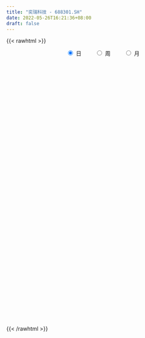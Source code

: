 ```yaml
---
title: "奕瑞科技 - 688301.SH"
date: 2022-05-26T16:21:36+08:00
draft: false
---
```

{{< rawhtml >}}
    <div style="text-align: center">
        <label style="padding: 1rem;"><input style="margin-right: .5rem" type="radio" name="period" value="D" checked onclick="period_change(this)">日</label>
        <label style="padding: 1rem;"><input style="margin-right: .5rem" type="radio" name="period" value="W" onclick="period_change(this)">周</label>
        <label style="padding: 1rem;"><input style="margin-right: .5rem" type="radio" name="period" value="M" onclick="period_change(this)">月</label>
    </div>
    <div id="chart" style="height: 700px;"></div> 
    <script type="text/javascript">
        const D_v = [5565.34,8542.97,7095.98,5039.05,6500.31,3634.35,4131.53,3731.6,4023.22,6454.99,8384.91,3892.11,4595.45,3500.0,4460.24,3222.94,3562.53,3967.96,2798.64,3908.47,3427.04,4065.38,3415.19,5013.59,3944.39,3091.3,2170.34,2682.74,4269.49,10437.71,11488.4,22546.33,12092.89,10411.37,7089.08,7904.74,3965.08,5473.95,8465.8,7009.04,8078.52,4806.03,6428.67,3393.6,5010.56,5205.13,5160.44,5408.16,2693.67,4341.01,5826.35,3313.68,3664.18,3107.34,5614.63,4679.66,6790.77,15056.86,5807.34,5870.96,8351.0,7037.25,6900.67,6263.55,3435.07,6674.07,5607.07,7049.95,4164.57,7109.92,4363.53,7593.36,6985.1,4144.2,6908.37,3532.11,5429.94,4024.45,3910.72,3814.1,3112.37,5672.11,3976.06,5189.26,4505.64,4509.45,7047.0,4582.22,6144.8,11200.66,8120.58,4997.85,6128.26,5724.56,3540.59,5793.55,7011.3,4636.2,7138.97,6507.23,4485.62,3368.59,4761.75,2568.15,3534.28,4463.75,12742.98,8221.14,6798.71,5515.25,4345.63,5760.79,5599.13,8532.85,5717.74,12138.53,4822.12,4943.56,3896.68,2761.87,4115.33,2824.84,2785.71,5113.3,6431.24,6022.61,4241.79,4763.82,4646.41,6112.79,5374.78,6337.16,4073.65,3512.85,3899.95,5025.8,5863.41,5431.43,4793.95,4936.81,2861.28,4274.61,3927.15,2686.69,3255.3,2812.73,2028.42,2945.6,3006.46,4021.01,4505.45,3499.96,5358.75,2761.18,3021.68,3609.11,2906.39,3677.19,8017.3,5533.13,4178.66,3840.41,10986.98,8096.53,8386.29,4522.87,5387.11,5468.44,15005.81,12454.06,3788.9,5171.28,3448.15,2526.24,1903.06,3930.86,4245.78,6686.61,6016.25,7406.82,4842.96,2648.8,2758.85,2701.44,2433.63,1740.05,1749.16,2069.17,2911.87,3278.78,5894.49,4413.91,4174.8,3093.82,5363.24,4995.01,2863.91,4293.33,3207.53,3982.71,3596.58,3715.61,2980.49,7662.13,6529.03,4427.26,4483.72,4068.1,4034.38,3808.47,3280.25,3967.11,2611.77,2753.49,2383.51,3040.85,3198.03,4314.13,3645.12,4927.06,6683.62,2897.24,3490.44,6142.67,3327.35,1576.92,2302.15,2337.99,1384.06,5326.69,4762.09,4443.61,1736.66,3241.45,3813.36,5787.55,2238.69,3609.76,5448.02,4416.74,4074.86,6355.14,5844.0,5003.87,3135.22,3140.27,3465.16,3006.66,2215.7,2444.09]
const D_histogram = [0.0,1.0433932764,1.7920622504,1.9003787873,1.1382274511,0.5811454896,0.0597007194,-0.3730116141,-0.7019089838,-0.3360333311,0.9458251692,1.9034341253,1.3549921076,0.8450028682,-0.0580902717,-0.1944869789,-1.0827999704,-1.6212476158,-1.6264555721,-2.1496752592,-1.8870731752,-1.9318502085,-1.360699117,0.0742834464,1.0906330124,1.9266859463,2.0893005276,1.8892507603,2.0820926126,3.3808876048,4.8784635453,3.1859750997,3.1792930426,1.4096077972,0.863014691,-0.4895139936,-0.8517297671,-1.0339260692,-1.5270844325,-0.1224240836,2.0151843722,3.6383161341,3.9663180099,3.3218656868,3.8731996498,4.1341708729,5.3570788197,4.3539269088,3.3745172342,2.2443370074,-0.5181953416,-1.8022319509,-2.3691335121,-2.6455069648,-0.5824649729,0.5783077229,3.0230267751,6.4926421989,8.2147018511,8.7996631307,9.0150685697,7.5576807327,5.2765346932,2.9570386104,0.7486516088,-1.983867024,-3.2391918176,-3.322926485,-4.3005585689,-2.3207207793,-0.5721858573,2.3452598203,3.7237323865,4.3803236832,1.9269214241,0.6535586012,-1.4995046632,-2.0802394071,-3.431416814,-3.8314430759,-4.5874319316,-6.5953148902,-8.382146807,-9.4178668892,-10.7119072375,-11.1185211195,-11.4987980929,-10.9271958222,-10.7782042963,-7.9337646921,-4.9015227508,-1.9862476455,1.4799440191,3.1211421828,3.1802851609,4.2277719573,3.8500393389,4.3133079099,1.5414258074,1.575832998,1.7958938803,1.8407868334,0.7982958427,0.115248755,-0.3545253809,0.4713964199,4.1606389836,6.627489734,7.0255969956,6.0349842039,4.7829658175,4.186102573,3.1121088809,2.5462033322,1.0490300085,1.7239786639,0.7812866276,-0.5752368845,-0.7671189794,-1.2459854688,-1.4068002062,-1.9883480011,-2.3121099123,-2.9594625885,-1.1304457746,0.5045303984,1.5187654692,3.1953431606,4.8931620841,6.5016060595,8.3157846715,7.6490578299,7.0305038883,6.5854022184,5.0522524823,3.4990160755,2.0890904078,-0.0593294974,-2.5445455919,-1.6220781224,-1.454311265,-0.1090132276,-0.4801062264,-1.6451381193,-3.1789064776,-4.3214728969,-5.3197133134,-6.3425260519,-7.3818068692,-6.1757212043,-6.0006766028,-6.1990784779,-7.6281726823,-7.3318748665,-7.5227432488,-6.0839582712,-5.5956768203,-6.0737125576,-8.0781471376,-8.7885198129,-9.5812726246,-9.2282183712,-10.1809224918,-9.1357399698,-7.6207104537,-6.3546433194,-3.9087534063,-1.8295904457,-2.6823784129,-4.0180135675,-4.8629368235,-3.693952515,-3.0952722667,-3.2665347875,-3.357233636,-2.3448534713,-1.3769823931,-1.1905268161,1.1287114063,1.0580146703,0.5974245934,0.9858644389,2.3132409174,2.6009790464,3.3900826407,3.2176938992,2.5509134876,1.7315179803,2.2349820225,2.9855665687,5.3854993256,6.4999237184,6.4816810231,5.4701219785,3.3507378398,3.1108814424,2.0224013289,0.4379866726,-0.6305990352,0.4067576642,0.7641385236,-0.2625764671,-0.8104195207,0.3703578075,1.9490108476,2.9667991357,2.2536806737,1.9974335226,1.2778561413,0.9775339401,1.0613280951,-0.9759193357,-2.2293295604,-1.8836537534,-1.4660277038,-1.5983910668,-3.0143809598,-3.5675468009,-3.7451097351,-4.8389752183,-4.4795751052,-4.5530369603,-3.3613692009,-0.8461257041,0.6258477141,0.9708219119,1.2715777301,0.6754177285,0.5501929106,-0.0299516716,-1.3087238506,-0.6003710272,-0.171527647,2.0560408227,2.4975591134,3.5400522667,4.161410588,5.6266573861,6.0305553464,6.9112470642,8.5756094984,9.5981793433,9.4269708457,7.738774953,6.178939623,5.5139109659,4.1492893361,2.6220442091,1.4690056508,0.2885202266]
const D_fast = [0.0,1.3042415954,2.5009261321,3.0843373659,2.6067428924,2.1949473033,1.688427713,1.162462476,0.6580878603,0.9399551802,2.4582699729,3.8917374603,3.6820434695,3.3833049471,2.4656892392,2.2806707873,1.1216578032,0.1778982538,-0.2339235954,-1.2945620974,-1.5037283072,-2.0314678925,-1.8004915803,-0.3469381553,0.9420696638,2.2597940843,2.9447337975,3.2169967203,3.9303617257,6.0743786191,8.7915704459,7.8955757752,8.6837169788,7.2664336827,6.9355942492,5.4606870663,4.885538851,4.4448610316,3.5699315602,4.9439858882,7.585390437,10.1181012324,11.4376826108,11.6236967094,13.1433305848,14.4378445261,17.0000221778,17.0853519941,16.949571628,16.3804756531,13.4883944688,11.7537998717,10.5946149324,9.6568647386,11.5742904872,12.8796401137,16.0801158597,21.1728918332,24.9486269483,27.7335040105,30.2026765919,30.6347089381,29.6726965719,28.0924601417,26.0712360424,22.8427506535,20.7776279055,19.8631616168,17.8103898907,19.2100474855,20.8155359431,24.3192965758,26.6287022387,28.3803744562,26.4087025531,25.2987293805,22.7707899503,21.6699953546,19.4609637442,18.1030767134,16.2002298748,12.5435181936,8.6611495751,5.2709627705,1.2989456129,-1.887298549,-5.1422750456,-7.3024717304,-9.8480312786,-8.9870328474,-7.1801715939,-4.7614583999,-0.9252807305,1.4962029788,2.3504172471,4.4548470328,5.0396242492,6.5812197976,4.194694147,4.6230595872,5.2920939396,5.797183601,4.954266571,4.3000316721,3.7416261909,4.6853970966,9.4147994063,13.5385225901,15.6930291006,16.2111623599,16.1548854278,16.6045478266,16.3085813547,16.3792266391,15.1443108175,16.2502541389,15.5028837595,14.0025510262,13.6188891865,12.8285263299,12.316011541,11.2373767458,10.3355873565,8.9483690332,10.4947744034,12.255883176,13.6498096141,16.1252230957,19.0463325402,22.2801780305,26.1733028103,27.4188404263,28.5579124567,29.7591613415,29.4890747259,28.8105923379,27.9229392723,25.7596869927,22.6383345002,23.1552824391,22.9594714802,24.2775162107,23.7863966553,22.2100802326,19.8815852549,17.6586506113,15.3304818665,12.722037615,9.8373050805,9.4994604442,8.1743358951,6.4261644005,3.0900270256,1.5533561247,-0.5181980698,-0.60040266,-1.5110404141,-3.5075042908,-7.5314756553,-10.4389782838,-13.6270492516,-15.5810495911,-19.0789843346,-20.3177368051,-20.7078849024,-21.030478598,-19.5617770364,-17.9400116872,-19.4633942577,-21.8035328042,-23.864190266,-23.6186940863,-23.7938319046,-24.7817281223,-25.7117353798,-25.285568583,-24.661943103,-24.77311923,-22.171703156,-21.9778962244,-22.289130153,-21.6542241978,-19.74853749,-18.8105545993,-17.1739303448,-16.5418956116,-16.5709476512,-16.9574636635,-15.8952541156,-14.3982779273,-10.6519703389,-7.9125650166,-6.3103874561,-5.9544160061,-7.2361156848,-6.6982517216,-7.2811315029,-8.756049491,-9.9822849576,-8.8432388422,-8.2948233518,-9.3871824594,-10.1376303931,-8.864263613,-6.798357861,-5.038869789,-5.1885680826,-4.945456853,-5.345570199,-5.4015089152,-5.0523827364,-7.3336100011,-9.1443526159,-9.2695902473,-9.2184711237,-9.7504322534,-11.9200173863,-13.3650699276,-14.4789102956,-16.7825195834,-17.5430132466,-18.7547343418,-18.4034088826,-16.0996968119,-14.4712614652,-13.8835817894,-13.2649315387,-13.6922371082,-13.6799136984,-14.2675461985,-15.8734993402,-15.3152392735,-14.9292778051,-12.1876991297,-11.1217910607,-9.1942848406,-7.5325738723,-4.6606627277,-2.7491259309,-0.1406224469,3.6676423618,7.0897570426,9.2752912564,9.5217891019,9.5066886776,10.2201377621,9.8928384663,9.0211043916,8.235317246,7.1269618784]
const D_slow = [0.0,0.2608483191,0.7088638817,1.1839585785,1.4685154413,1.6138018137,1.6287269936,1.53547409,1.3599968441,1.2759885113,1.5124448036,1.988303335,2.3270513619,2.5383020789,2.523779511,2.4751577662,2.2044577736,1.7991458697,1.3925319767,0.8551131619,0.3833448681,-0.0996176841,-0.4397924633,-0.4212216017,-0.1485633486,0.333108138,0.8554332699,1.32774596,1.8482691131,2.6934910143,3.9131069006,4.7096006756,5.5044239362,5.8568258855,6.0725795583,5.9502010599,5.7372686181,5.4787871008,5.0970159927,5.0664099718,5.5702060648,6.4797850983,7.4713646008,8.3018310225,9.270130935,10.3036736532,11.6429433581,12.7314250853,13.5750543939,14.1361386457,14.0065898103,13.5560318226,12.9637484446,12.3023717034,12.1567554602,12.3013323909,13.0570890846,14.6802496344,16.7339250971,18.9338408798,21.1876080222,23.0770282054,24.3961618787,25.1354215313,25.3225844335,24.8266176775,24.0168197231,23.1860881019,22.1109484596,21.5307682648,21.3877218005,21.9740367555,22.9049698522,24.000050773,24.481781129,24.6451707793,24.2702946135,23.7502347617,22.8923805582,21.9345197893,20.7876618064,19.1388330838,17.0432963821,14.6888296598,12.0108528504,9.2312225705,6.3565230473,3.6247240918,0.9301730177,-1.0532681553,-2.278648843,-2.7752107544,-2.4052247496,-1.6249392039,-0.8298679137,0.2270750756,1.1895849103,2.2679118878,2.6532683396,3.0472265891,3.4962000592,3.9563967676,4.1559707283,4.184782917,4.0961515718,4.2140006767,5.2541604226,6.9110328561,8.667432105,10.176178156,11.3719196104,12.4184452536,13.1964724738,13.8330233069,14.095280809,14.526275475,14.7215971319,14.5777879108,14.3860081659,14.0745117987,13.7228117472,13.2257247469,12.6476972688,11.9078316217,11.625220178,11.7513527776,12.1310441449,12.9298799351,14.1531704561,15.778571971,17.8575181389,19.7697825964,21.5274085684,23.173759123,24.4368222436,25.3115762625,25.8338488644,25.8190164901,25.1828800921,24.7773605615,24.4137827452,24.3865294383,24.2665028817,23.8552183519,23.0604917325,21.9801235083,20.6501951799,19.0645636669,17.2191119496,15.6751816486,14.1750124979,12.6252428784,10.7181997078,8.8852309912,7.004545179,5.4835556112,4.0846364061,2.5662082667,0.5466714823,-1.6504584709,-4.045776627,-6.3528312198,-8.8980618428,-11.1819968353,-13.0871744487,-14.6758352785,-15.6530236301,-16.1104212415,-16.7810158448,-17.7855192367,-19.0012534425,-19.9247415713,-20.6985596379,-21.5151933348,-22.3545017438,-22.9407151116,-23.2849607099,-23.5825924139,-23.3004145624,-23.0359108948,-22.8865547464,-22.6400886367,-22.0617784074,-21.4115336457,-20.5640129856,-19.7595895108,-19.1218611389,-18.6889816438,-18.1302361381,-17.383844496,-16.0374696646,-14.412488735,-12.7920684792,-11.4245379846,-10.5868535246,-9.809133164,-9.3035328318,-9.1940361636,-9.3516859224,-9.2499965064,-9.0589618755,-9.1246059922,-9.3272108724,-9.2346214205,-8.7473687086,-8.0056689247,-7.4422487563,-6.9428903756,-6.6234263403,-6.3790428553,-6.1137108315,-6.3576906654,-6.9150230555,-7.3859364939,-7.7524434198,-8.1520411866,-8.9056364265,-9.7975231267,-10.7338005605,-11.9435443651,-13.0634381414,-14.2016973815,-15.0420396817,-15.2535711077,-15.0971091792,-14.8544037012,-14.5365092687,-14.3676548366,-14.230106609,-14.2375945269,-14.5647754895,-14.7148682463,-14.7577501581,-14.2437399524,-13.6193501741,-12.7343371074,-11.6939844604,-10.2873201138,-8.7796812772,-7.0518695112,-4.9079671366,-2.5084223008,-0.1516795893,1.7830141489,3.3277490546,4.7062267961,5.7435491302,6.3990601824,6.7663115951,6.8384416518]
const D_data = [['2021-05-17', 251.6845, 256.738, 247.721, 262.1185],['2021-05-18', 256.738, 273.0876, 253.4681, 275.4558],['2021-05-19', 273.5335, 275.4657, 265.0614, 275.4855],['2021-05-20', 275.4657, 271.3833, 268.5394, 277.4376],['2021-05-21', 271.3436, 260.107, 258.7297, 271.3833],['2021-05-24', 259.6116, 260.0079, 250.6936, 266.201],['2021-05-25', 257.6298, 258.0163, 254.3599, 261.3753],['2021-05-26', 259.4927, 256.6389, 250.4954, 264.0706],['2021-05-27', 253.6663, 255.648, 246.2346, 258.6207],['2021-05-28', 255.648, 264.2291, 255.648, 271.1653],['2021-05-31', 264.1597, 280.6282, 261.088, 281.411],['2021-06-01', 280.6282, 284.0369, 275.545, 286.0484],['2021-06-02', 287.4059, 267.8855, 266.4982, 288.0202],['2021-06-03', 270.5707, 266.7261, 266.5676, 279.8058],['2021-06-04', 267.7368, 258.6405, 255.648, 271.5022],['2021-06-07', 259.6809, 265.6857, 257.7983, 269.5303],['2021-06-08', 263.5751, 253.2996, 249.6631, 267.5386],['2021-06-09', 249.7919, 253.0123, 244.1934, 257.1245],['2021-06-10', 252.6754, 257.1443, 252.5565, 260.6025],['2021-06-11', 255.6679, 247.8597, 245.7392, 261.7915],['2021-06-15', 249.7027, 255.4697, 248.3056, 261.5636],['2021-06-16', 255.1922, 250.6936, 245.7491, 257.392],['2021-06-17', 248.3849, 258.482, 248.038, 258.6207],['2021-06-18', 258.482, 274.1776, 256.1138, 277.3286],['2021-06-21', 273.4839, 276.0107, 269.887, 281.0741],['2021-06-22', 276.0107, 280.004, 269.2231, 282.2136],['2021-06-23', 283.3135, 275.9711, 273.9794, 283.3631],['2021-06-24', 273.801, 273.0777, 268.0935, 279.4193],['2021-06-25', 272.1165, 279.8058, 267.4396, 281.411],['2021-06-28', 281.411, 300.2378, 280.222, 303.2105],['2021-06-29', 299.237, 314.1102, 298.256, 316.0721],['2021-06-30', 314.3975, 277.4475, 264.2291, 321.0464],['2021-07-01', 280.4201, 297.2553, 276.4566, 305.1823],['2021-07-02', 291.3496, 272.9885, 269.5501, 297.0571],['2021-07-05', 271.6805, 283.799, 267.8458, 287.8419],['2021-07-06', 286.3555, 269.5501, 262.5842, 286.9302],['2021-07-07', 267.5386, 277.606, 264.2687, 280.9057],['2021-07-08', 275.4657, 278.4285, 267.6377, 280.3805],['2021-07-09', 270.541, 272.4237, 260.107, 278.2402],['2021-07-12', 271.4526, 298.7515, 266.6568, 302.2196],['2021-07-13', 294.2925, 319.0745, 294.2925, 325.1883],['2021-07-14', 317.3781, 325.9651, 317.3781, 335.7844],['2021-07-15', 319.7435, 319.0776, 305.3525, 327.9727],['2021-07-16', 314.5556, 310.0832, 308.0955, 325.3489],['2021-07-19', 312.4586, 328.9665, 310.0832, 332.9419],['2021-07-20', 331.9481, 332.1468, 324.5041, 344.7589],['2021-07-21', 336.6987, 353.6141, 324.9911, 357.8281],['2021-07-22', 357.5001, 331.9481, 327.0583, 357.7883],['2021-07-23', 328.1913, 331.8487, 322.0095, 338.5771],['2021-07-26', 330.9443, 328.4696, 308.0955, 331.8288],['2021-07-27', 329.9604, 300.1447, 299.28, 329.9604],['2021-07-28', 296.368, 308.7316, 292.6907, 316.0464],['2021-07-29', 309.0099, 312.9157, 306.8532, 329.9405],['2021-07-30', 312.0709, 314.0587, 300.3633, 316.0265],['2021-08-02', 317.5372, 348.6846, 315.0525, 354.8068],['2021-08-03', 344.739, 347.8697, 340.7735, 365.4212],['2021-08-04', 346.8559, 377.0095, 343.8744, 387.604],['2021-08-05', 401.9156, 411.715, 390.5856, 433.3214],['2021-08-06', 417.3104, 412.0529, 406.4873, 424.3767],['2021-08-09', 420.2522, 413.4443, 403.9729, 430.638],['2021-08-10', 419.2484, 421.0076, 414.4382, 450.3462],['2021-08-11', 426.7719, 406.4873, 390.5856, 426.7719],['2021-08-12', 404.8673, 394.561, 388.9656, 414.0804],['2021-08-13', 400.1266, 388.4389, 383.3106, 416.2072],['2021-08-16', 393.4181, 382.6348, 370.7482, 395.545],['2021-08-17', 383.5889, 365.7392, 360.9389, 391.2714],['2021-08-18', 367.23, 374.823, 364.149, 381.134],['2021-08-19', 372.1893, 386.6102, 367.7369, 396.5488],['2021-08-20', 390.5856, 372.6962, 365.0733, 394.561],['2021-08-23', 380.1501, 412.9474, 373.6801, 419.6758],['2021-08-24', 401.1205, 422.071, 393.7063, 427.5869],['2021-08-25', 405.4935, 453.1986, 405.4935, 457.174],['2021-08-26', 450.2269, 451.2109, 424.3767, 467.1126],['2021-08-27', 455.3453, 454.2918, 429.0479, 456.7566],['2021-08-30', 445.198, 416.4259, 415.7302, 451.509],['2021-08-31', 418.0956, 425.6489, 418.0956, 437.2969],['2021-09-01', 424.3767, 408.475, 398.7054, 434.2656],['2021-09-02', 408.475, 422.7567, 404.5592, 433.3214],['2021-09-03', 422.389, 408.972, 399.9279, 427.3484],['2021-09-06', 416.893, 416.4259, 404.0126, 429.346],['2021-09-07', 417.1216, 408.4949, 399.5303, 417.221],['2021-09-08', 404.0027, 383.6584, 380.647, 415.8196],['2021-09-09', 383.1714, 372.6962, 368.8202, 386.8984],['2021-09-10', 370.7085, 369.5655, 349.6089, 376.1747],['2021-09-13', 377.9537, 353.8229, 349.8375, 380.6371],['2021-09-14', 352.829, 353.0775, 350.5034, 370.7085],['2021-09-15', 353.0775, 343.2979, 337.9112, 360.2034],['2021-09-16', 351.219, 347.4522, 340.6046, 362.7576],['2021-09-17', 352.8191, 335.7148, 330.9542, 352.8191],['2021-09-22', 330.9542, 370.1022, 330.9542, 377.6655],['2021-09-23', 362.7576, 383.0124, 358.494, 392.1658],['2021-09-24', 393.5672, 394.561, 383.6584, 402.5119],['2021-09-27', 395.5549, 418.2148, 389.6017, 429.346],['2021-09-28', 419.4075, 410.7609, 404.2412, 427.1595],['2021-09-29', 409.2801, 397.9004, 396.2407, 417.4595],['2021-09-30', 403.1977, 416.2271, 391.5695, 425.5495],['2021-10-08', 416.9725, 403.5256, 381.0247, 421.3852],['2021-10-11', 399.8782, 417.8272, 397.1749, 429.346],['2021-10-12', 405.4935, 373.7099, 365.2423, 406.9842],['2021-10-13', 370.8079, 403.1181, 370.0923, 408.4651],['2021-10-14', 418.2645, 407.9582, 398.8048, 421.3455],['2021-10-15', 401.4087, 408.475, 388.5979, 415.919],['2021-10-18', 415.0047, 393.7759, 387.604, 415.0047],['2021-10-19', 399.5303, 394.561, 386.4015, 405.4835],['2021-10-20', 387.0773, 394.6008, 385.666, 404.4201],['2021-10-21', 395.9524, 412.4505, 389.5918, 421.7132],['2021-10-22', 435.3588, 463.1371, 429.3361, 469.786],['2021-10-25', 463.1471, 469.7264, 459.9469, 482.0204],['2021-10-26', 469.14, 458.1679, 455.1863, 471.088],['2021-10-27', 458.1679, 445.7446, 443.26, 460.1556],['2021-10-28', 440.7654, 442.2662, 440.7654, 460.0264],['2021-10-29', 442.9718, 450.7636, 441.8885, 470.1836],['2021-11-01', 457.174, 445.0092, 434.3849, 465.1249],['2021-11-02', 461.9346, 451.1314, 445.2477, 472.0818],['2021-11-03', 461.6861, 437.2969, 432.4468, 461.6861],['2021-11-04', 435.826, 465.4528, 435.826, 503.8654],['2021-11-05', 468.5537, 447.5435, 447.2354, 470.0743],['2021-11-08', 447.5435, 438.2907, 425.3706, 447.5435],['2021-11-09', 441.2524, 450.217, 432.3574, 463.1371],['2021-11-10', 446.0527, 446.0229, 440.1492, 461.4476],['2021-11-11', 444.3632, 449.1933, 429.9125, 452.1749],['2021-11-12', 446.2416, 442.4649, 440.3281, 461.547],['2021-11-15', 441.2723, 443.3594, 433.9873, 446.2615],['2021-11-16', 436.303, 436.303, 429.0081, 452.7016],['2021-11-17', 435.2992, 470.5911, 433.8681, 476.0076],['2021-11-18', 468.7624, 478.9792, 460.414, 487.9836],['2021-11-19', 480.8278, 480.9073, 476.1964, 495.4375],['2021-11-22', 480.8278, 500.198, 480.8278, 509.8186],['2021-11-23', 499.0849, 514.8077, 499.0849, 529.0497],['2021-11-24', 514.599, 529.3777, 511.4783, 546.6211],['2021-11-25', 526.0681, 549.6027, 526.0681, 555.5062],['2021-11-26', 555.4366, 530.7194, 516.8451, 556.013],['2021-11-29', 530.7194, 536.6825, 522.9574, 544.6334],['2021-11-30', 543.8681, 544.6334, 526.744, 553.4588],['2021-12-01', 546.631, 533.701, 528.4931, 559.1337],['2021-12-02', 541.6319, 532.0611, 528.0459, 544.6334],['2021-12-03', 540.0418, 531.7132, 524.8656, 559.4518],['2021-12-06', 527.2309, 517.3023, 508.8545, 555.8739],['2021-12-07', 512.333, 503.1001, 488.5103, 524.0904],['2021-12-08', 510.6435, 543.4706, 505.6841, 546.6211],['2021-12-09', 549.3542, 539.2467, 534.665, 549.3542],['2021-12-10', 537.0801, 560.9724, 526.744, 562.0756],['2021-12-13', 554.3334, 545.339, 538.6802, 555.6851],['2021-12-14', 543.1525, 533.8003, 533.204, 551.5804],['2021-12-15', 538.7696, 523.2655, 522.2318, 544.5439],['2021-12-16', 533.0053, 521.1088, 515.6028, 546.5913],['2021-12-17', 515.8115, 516.2786, 508.4073, 523.7524],['2021-12-20', 521.5759, 508.6359, 496.9283, 521.5759],['2021-12-21', 502.1559, 499.9098, 496.9283, 519.1906],['2021-12-22', 501.8975, 525.4122, 495.9543, 536.6825],['2021-12-23', 521.7747, 513.476, 498.916, 530.7194],['2021-12-24', 509.8484, 505.7438, 497.8227, 527.7279],['2021-12-27', 505.7239, 482.0105, 478.9693, 512.1343],['2021-12-28', 485.002, 495.9543, 479.2376, 502.7721],['2021-12-29', 495.9543, 485.3001, 470.1438, 495.9543],['2021-12-30', 485.3001, 504.5412, 485.2206, 515.3842],['2021-12-31', 498.0215, 493.8473, 485.002, 509.0136],['2022-01-04', 488.9078, 477.5481, 472.8372, 499.6117],['2022-01-05', 467.1126, 446.2118, 436.2732, 479.019],['2022-01-06', 453.9738, 448.2094, 443.26, 465.3236],['2022-01-07', 445.2477, 435.3092, 431.5623, 455.1465],['2022-01-10', 440.0002, 440.1791, 427.9844, 448.7362],['2022-01-11', 437.2969, 413.2952, 409.4689, 439.9902],['2022-01-12', 415.3128, 429.3957, 415.3128, 435.7663],['2022-01-13', 425.2315, 433.7687, 419.4373, 449.2231],['2022-01-14', 423.8301, 430.5983, 423.8301, 443.26],['2022-01-17', 429.8231, 449.1735, 425.3805, 456.1702],['2022-01-18', 448.0703, 452.2842, 443.1706, 467.7983],['2022-01-19', 464.9957, 414.6966, 405.2549, 464.9957],['2022-01-20', 412.4505, 397.5426, 390.516, 417.4098],['2022-01-21', 399.5303, 391.5795, 382.7341, 399.5303],['2022-01-24', 385.8151, 411.4864, 385.8151, 416.0085],['2022-01-25', 415.919, 403.5057, 401.518, 422.389],['2022-01-26', 407.352, 389.4427, 380.647, 407.352],['2022-01-27', 382.6348, 383.9467, 381.0247, 395.0679],['2022-01-28', 377.7649, 394.7499, 376.0256, 398.129],['2022-02-07', 394.8592, 394.7697, 385.1194, 401.9156],['2022-02-08', 385.1293, 383.728, 363.7515, 395.6344],['2022-02-09', 383.6187, 413.8915, 374.8131, 417.4197],['2022-02-10', 411.397, 387.604, 378.7885, 415.7004],['2022-02-11', 380.647, 378.6593, 372.9745, 393.3386],['2022-02-14', 369.7146, 386.4909, 369.7146, 394.5909],['2022-02-15', 392.3746, 401.0509, 379.5339, 405.4835],['2022-02-16', 401.0807, 391.2714, 388.091, 402.5119],['2022-02-17', 391.2714, 399.8881, 384.6225, 407.3718],['2022-02-18', 397.6519, 389.2837, 386.6102, 399.4906],['2022-02-21', 387.4053, 380.3489, 380.1501, 389.1346],['2022-02-22', 371.0365, 373.4217, 362.7576, 376.4629],['2022-02-23', 370.132, 388.1109, 366.9318, 393.4479],['2022-02-24', 391.5795, 394.1734, 384.6125, 401.4584],['2022-02-25', 403.4859, 424.3767, 401.5379, 439.0063],['2022-02-28', 426.8514, 420.4013, 411.1386, 428.1037],['2022-03-01', 423.3332, 412.4505, 412.4505, 430.7474],['2022-03-02', 407.4812, 400.2757, 394.0045, 412.4505],['2022-03-03', 406.4873, 379.8619, 375.6778, 406.4873],['2022-03-04', 376.0654, 398.1588, 376.0654, 408.8726],['2022-03-07', 398.0395, 384.6125, 379.6532, 398.0395],['2022-03-08', 398.8048, 370.8079, 364.4273, 398.8048],['2022-03-09', 369.8339, 368.6711, 355.8106, 375.8567],['2022-03-10', 370.6985, 393.5672, 370.6985, 400.5142],['2022-03-11', 392.5733, 387.9916, 377.6655, 393.1597],['2022-03-14', 392.5733, 367.7269, 365.7392, 392.5733],['2022-03-15', 366.5641, 367.707, 364.2385, 383.6286],['2022-03-16', 372.6962, 389.5918, 338.4081, 392.5733],['2022-03-17', 392.7721, 401.7168, 384.9306, 406.3681],['2022-03-18', 400.882, 402.5119, 396.2108, 424.3767],['2022-03-21', 400.5739, 382.6348, 377.6655, 407.3619],['2022-03-22', 386.7195, 386.4114, 378.6792, 391.2614],['2022-03-23', 391.1124, 378.3015, 375.7772, 398.5265],['2022-03-24', 368.7605, 380.7663, 367.7567, 382.595],['2022-03-25', 375.5585, 384.9206, 372.9844, 391.7186],['2022-03-28', 378.8482, 352.1731, 348.0486, 382.1975],['2022-03-29', 346.9951, 350.8314, 346.8559, 365.7293],['2022-03-30', 353.8129, 365.7392, 349.2014, 368.7208],['2022-03-31', 364.6261, 366.2858, 349.5294, 367.6673],['2022-04-01', 366.3455, 357.7983, 348.8436, 366.3455],['2022-04-06', 357.7883, 334.4327, 329.861, 357.7883],['2022-04-07', 336.8279, 335.9235, 331.7195, 351.7258],['2022-04-08', 330.6561, 334.2439, 324.524, 336.9174],['2022-04-11', 327.8832, 314.2376, 309.0894, 330.02],['2022-04-12', 323.9972, 324.9315, 309.3677, 332.9419],['2022-04-13', 326.8794, 314.7047, 309.0894, 326.9788],['2022-04-14', 310.1429, 328.3304, 306.3563, 328.7876],['2022-04-15', 327.9627, 351.1295, 314.0885, 351.8252],['2022-04-18', 343.3774, 346.6174, 333.9358, 348.3467],['2022-04-19', 340.4058, 335.9235, 329.9703, 347.8498],['2022-04-20', 329.9802, 335.9235, 323.9972, 339.4517],['2022-04-21', 332.9519, 322.5959, 313.194, 333.8165],['2022-04-22', 316.5532, 324.9911, 313.2139, 325.7862],['2022-04-25', 318.1335, 315.5494, 286.4394, 318.1335],['2022-04-26', 307.8868, 299.1508, 298.157, 313.8599],['2022-04-27', 297.173, 319.6541, 283.6665, 321.0157],['2022-04-28', 319.6541, 316.8216, 310.2124, 323.9972],['2022-04-29', 323.9078, 345.2658, 317.07, 345.8323],['2022-05-05', 334.3333, 329.9604, 324.6134, 341.3798],['2022-05-06', 326.9788, 342.0655, 324.3053, 354.6975],['2022-05-09', 341.8866, 342.6519, 340.8928, 351.6165],['2022-05-10', 341.8866, 361.2569, 341.8866, 365.6498],['2022-05-11', 367.707, 356.3473, 356.3473, 382.5354],['2022-05-12', 356.5, 369.88, 356.35, 373.76],['2022-05-13', 372.85, 391.98, 368.99, 392.0],['2022-05-16', 391.2, 398.0, 382.13, 402.69],['2022-05-17', 398.0, 392.8, 378.0, 399.86],['2022-05-18', 383.03, 375.75, 365.0, 390.0],['2022-05-19', 365.8, 374.5, 364.15, 379.0],['2022-05-20', 377.87, 384.95, 371.13, 385.29],['2022-05-23', 384.96, 375.3, 369.0, 384.96],['2022-05-24', 370.09, 369.0, 362.28, 371.28],['2022-05-25', 360.0, 369.0, 356.66, 369.0],['2022-05-26', 365.0, 364.0, 358.0, 373.8]]
const W_v = [115535.77,168572.62,43306.5,8757.37,71081.79,62813.71,64783.56,56846.89,48976.78,37486.06,28385.49,17020.3,16170.36,24184.88,36404.64,19890.13,49216.12,48418.2,47561.29,41310.23,32078.06,11836.58,9841.19,27525.48,26216.82,23833.27,22551.4,27448.29,19226.49,13925.68,28593.88,44180.31,34708.6,13423.24,18754.65,32743.65,21975.69,24832.71,17460.54,15921.2,16158.26,66976.7,32898.65,29715.86,23477.96,20252.56,37949.26,34423.43,26930.73,30196.11,23805.59,21763.9,26789.11,24319.09,21186.96,7011.3,26136.61,28070.91,30641.52,36810.37,18542.28,24594.65,27234.96,22375.66,22298.08,14710.29,17978.48,17657.11,21406.28,35833.08,42104.32,16979.59,29198.42,12282.77,15903.47,22040.78,17944.06,25314.52,19674.92,14756.73,11157.28,24141.03,10928.47,19510.5,9600.91,19788.07,23478.5,11131.61]
const W_histogram = [0.0,-0.1327917949,-0.8847542804,-1.0986929447,-0.5753182574,-0.0415092177,1.0799122398,3.2393954843,5.1606088287,5.6570993509,5.1363181751,4.7909196362,4.0826809192,2.9718515712,0.98541926,-0.5525186717,-2.677273138,-3.06990298,-1.8756494922,-2.8917236739,-3.2439261274,-2.6862270246,-1.7849489461,-0.7861224425,0.2820914793,-0.9273248478,-1.7092275977,-1.8665395225,-0.9767531208,-0.1352709798,0.7250882211,4.939970594,7.265190077,7.6174889152,8.3870250423,8.8932118782,8.9086614738,7.9756977514,6.1476621326,6.2079820364,6.1142069633,5.1205857389,4.0023947385,5.2950064957,7.0045155325,6.34540811,11.6108639612,12.5264826653,11.1414870598,14.573623937,12.7124672771,7.9795403908,2.0311226003,1.5437548108,2.1285503366,1.1565897695,0.3836395222,2.947618401,3.1839381961,2.5258298625,1.2172484267,2.3441952451,5.6588523718,7.0425966063,8.9313241813,6.2976913237,3.1331838119,-0.2922186081,-6.6774715705,-11.1328305373,-16.3090881126,-18.9362551009,-21.0140135257,-20.8857097003,-17.7722830475,-16.8232619844,-16.2179358719,-14.2473007592,-13.5410351775,-14.2416589276,-15.5272111357,-14.4958184187,-14.7789290855,-12.8754440967,-11.1700010575,-6.2629678758,-3.2262651924,-2.4020269728]
const W_fast = [0.0,-0.1659897436,-1.1391407992,-1.6277526997,-1.2482075768,-0.7247758414,0.6666236759,3.6359557915,6.8473213431,8.758086703,9.521385071,10.3737164411,10.686147954,10.3182814988,8.5782040025,6.9021364029,4.1080636521,2.9479580651,3.6732991799,1.9342940797,0.7711100944,0.657252441,1.112293283,1.9145891759,3.0533259675,1.6120784285,0.4028687792,-0.2210780262,0.4245200952,1.2321844912,2.2738157475,7.7236907688,11.8652077711,14.1218788381,16.9881712258,19.7176610313,21.9602759953,23.0212367108,22.730116625,24.3424320379,25.7772087057,26.063733916,25.9461416003,28.5625049814,32.0231429013,32.9503875063,41.1185593477,45.1657987181,46.5661748777,53.6417177391,54.9586778984,52.2206361099,46.7799989695,46.6785698826,47.7955029925,47.1126898679,46.4356495011,49.7365329801,50.7688373243,50.7421864563,49.7379171272,51.4509127569,56.1802829765,59.3246763626,63.4462349829,62.3870249562,60.0058133974,56.5073563254,48.4527354704,41.2141688693,31.9606392659,24.5994085023,17.2681466961,12.1750230964,10.8453789873,7.5885845544,4.1394266989,2.5482366218,-0.1307565909,-4.3917950728,-9.5591500649,-12.1517119526,-16.1295548908,-17.4449309262,-18.5319881514,-15.1906969386,-12.9605605532,-12.7368290769]
const W_slow = [0.0,-0.0331979487,-0.2543865188,-0.529059755,-0.6728893194,-0.6832666238,-0.4132885638,0.3965603072,1.6867125144,3.1009873521,4.3850668959,5.5827968049,6.6034670348,7.3464299276,7.5927847426,7.4546550746,6.7853367901,6.0178610451,5.5489486721,4.8260177536,4.0150362218,3.3434794656,2.8972422291,2.7007116184,2.7712344882,2.5394032763,2.1120963769,1.6454614963,1.401273216,1.3674554711,1.5487275264,2.7837201749,4.6000176941,6.5043899229,8.6011461835,10.824449153,13.0516145215,15.0455389593,16.5824544925,18.1344500016,19.6630017424,20.9431481771,21.9437468618,23.2674984857,25.0186273688,26.6049793963,29.5076953866,32.6393160529,35.4246878178,39.0680938021,42.2462106214,44.2410957191,44.7488763691,45.1348150718,45.666952656,45.9561000984,46.0520099789,46.7889145792,47.5848991282,48.2163565938,48.5206687005,49.1067175118,50.5214306047,52.2820797563,54.5149108016,56.0893336325,56.8726295855,56.7995749335,55.1302070409,52.3469994066,48.2697273784,43.5356636032,38.2821602218,33.0607327967,28.6176620348,24.4118465387,20.3573625708,16.795537381,13.4102785866,9.8498638547,5.9680610708,2.3441064661,-1.3506258053,-4.5694868295,-7.3619870938,-8.9277290628,-9.7342953609,-10.3348021041]
const W_data = [['2020-09-18', 168.6484, 158.6405, 158.5414, 184.78],['2020-09-25', 162.0194, 156.5597, 156.3912, 174.3956],['2020-09-30', 158.3432, 145.9671, 142.7071, 158.373],['2020-10-09', 148.6326, 149.237, 146.4526, 150.6143],['2020-10-16', 153.587, 158.5612, 148.6425, 160.5232],['2020-10-23', 158.5612, 161.2168, 149.1379, 166.4685],['2020-10-30', 160.5331, 173.4146, 158.8387, 176.8728],['2020-11-06', 174.5541, 197.067, 170.0159, 197.9588],['2020-11-13', 195.2041, 208.6801, 192.1918, 221.8094],['2020-11-20', 206.8767, 202.0709, 193.2521, 215.0218],['2020-11-27', 202.7348, 194.1241, 185.6619, 209.0666],['2020-12-04', 192.1522, 198.6722, 186.3258, 206.1038],['2020-12-11', 196.9976, 195.6996, 193.4205, 210.6322],['2020-12-18', 195.6996, 189.5462, 183.7198, 212.9013],['2020-12-25', 189.2588, 172.8201, 164.4867, 197.5525],['2020-12-31', 169.9366, 170.1249, 164.9921, 177.2691],['2021-01-08', 168.4998, 152.5466, 149.7226, 174.8712],['2021-01-15', 153.5275, 166.0325, 150.7035, 174.3956],['2021-01-22', 165.983, 186.9402, 162.505, 191.0721],['2021-01-29', 186.2862, 158.5414, 155.4796, 187.2771],['2021-02-05', 157.7586, 161.3159, 153.7951, 184.0864],['2021-02-10', 161.7618, 171.4229, 157.7983, 175.6342],['2021-02-19', 174.2866, 178.3393, 168.4602, 179.8454],['2021-02-26', 178.26, 184.0864, 164.6948, 188.0598],['2021-03-05', 184.0864, 190.7551, 175.8819, 195.2041],['2021-03-12', 190.2497, 161.9402, 159.5323, 192.6873],['2021-03-19', 160.6718, 161.1673, 151.6052, 165.0317],['2021-03-26', 161.5141, 165.2794, 150.6143, 171.8787],['2021-04-02', 166.5874, 179.4689, 166.5874, 180.6778],['2021-04-09', 182.4118, 183.3135, 174.5244, 184.2648],['2021-04-16', 181.3417, 188.6147, 168.4701, 190.7352],['2021-04-23', 194.9465, 247.0273, 194.2132, 252.6655],['2021-04-30', 247.7111, 246.522, 237.1185, 259.4927],['2021-05-07', 243.4106, 235.8304, 235.0674, 253.7852],['2021-05-14', 234.8395, 251.6151, 233.3532, 253.4681],['2021-05-21', 251.6845, 260.107, 247.721, 277.4376],['2021-05-28', 259.6116, 264.2291, 246.2346, 271.1653],['2021-06-04', 264.1597, 258.6405, 255.648, 288.0202],['2021-06-11', 259.6809, 247.8597, 244.1934, 269.5303],['2021-06-18', 249.7027, 274.1776, 245.7491, 277.3286],['2021-06-25', 273.4839, 279.8058, 267.4396, 283.3631],['2021-07-02', 281.411, 272.9885, 264.2291, 321.0464],['2021-07-09', 271.6805, 272.4237, 260.107, 287.8419],['2021-07-16', 271.4526, 310.0832, 266.6568, 335.7844],['2021-07-23', 312.4586, 331.8487, 310.0832, 357.8281],['2021-07-30', 330.9443, 314.0587, 292.6907, 331.8288],['2021-08-06', 317.5372, 412.0529, 315.0525, 433.3214],['2021-08-13', 420.2522, 388.4389, 383.3106, 450.3462],['2021-08-20', 393.4181, 372.6962, 360.9389, 396.5488],['2021-08-27', 380.1501, 454.2918, 373.6801, 467.1126],['2021-09-03', 445.198, 408.972, 398.7054, 451.509],['2021-09-10', 416.893, 369.5655, 349.6089, 429.346],['2021-09-17', 377.9537, 335.7148, 330.9542, 380.6371],['2021-09-24', 330.9542, 394.561, 330.9542, 402.5119],['2021-09-30', 395.5549, 416.2271, 389.6017, 429.346],['2021-10-08', 416.9725, 403.5256, 381.0247, 421.3852],['2021-10-15', 399.8782, 408.475, 365.2423, 429.346],['2021-10-22', 415.0047, 463.1371, 385.666, 469.786],['2021-10-29', 463.1471, 450.7636, 440.7654, 482.0204],['2021-11-05', 457.174, 447.5435, 432.4468, 503.8654],['2021-11-12', 447.5435, 442.4649, 425.3706, 463.1371],['2021-11-19', 441.2723, 480.9073, 429.0081, 495.4375],['2021-11-26', 480.8278, 530.7194, 480.8278, 556.013],['2021-12-03', 530.7194, 531.7132, 522.9574, 559.4518],['2021-12-10', 527.2309, 560.9724, 488.5103, 562.0756],['2021-12-17', 554.3334, 516.2786, 508.4073, 555.6851],['2021-12-24', 521.5759, 505.7438, 495.9543, 536.6825],['2021-12-31', 505.7239, 493.8473, 470.1438, 515.3842],['2022-01-07', 488.9078, 435.3092, 431.5623, 499.6117],['2022-01-14', 440.0002, 430.5983, 409.4689, 449.2231],['2022-01-21', 429.8231, 391.5795, 382.7341, 467.7983],['2022-01-28', 385.8151, 394.7499, 376.0256, 422.389],['2022-02-11', 394.8592, 378.6593, 363.7515, 417.4197],['2022-02-18', 369.7146, 389.2837, 369.7146, 407.3718],['2022-02-25', 387.4053, 424.3767, 362.7576, 439.0063],['2022-03-04', 426.8514, 398.1588, 375.6778, 430.7474],['2022-03-11', 398.0395, 387.9916, 355.8106, 400.5142],['2022-03-18', 392.5733, 402.5119, 338.4081, 424.3767],['2022-03-25', 400.5739, 384.9206, 367.7567, 407.3619],['2022-04-01', 378.8482, 357.7983, 346.8559, 382.1975],['2022-04-08', 357.7883, 334.2439, 324.524, 357.7883],['2022-04-15', 327.8832, 351.1295, 306.3563, 351.8252],['2022-04-22', 343.3774, 324.9911, 313.194, 348.3467],['2022-04-29', 318.1335, 345.2658, 283.6665, 345.8323],['2022-05-06', 334.3333, 342.0655, 324.3053, 354.6975],['2022-05-13', 341.8866, 391.98, 340.8928, 392.0],['2022-05-20', 391.2, 384.95, 364.15, 402.69],['2022-05-27', 384.96, 364.0, 356.66, 384.96]]
const M_v = [327414.89,207436.4300000001,175330.58,110034.95,186505.84,81281.31,110817.89,129866.85,95282.14,110460.24,128849.29,139940.01,107424.17,91860.34,114768.76,87433.12,116323.27,61798.57,92276.25,68778.13,63999.09]
const M_histogram = [0.0,1.7516353276,3.6383828313,3.5233312991,2.5069731436,3.3427128641,2.7723556944,7.0993669905,11.5597237028,13.4639296717,16.1749073298,23.9975586541,26.8366332697,29.1474194654,34.7260292109,32.7496582678,22.9838190262,16.7564255999,7.9445832219,0.068759829,-4.270657868]
const M_fast = [0.0,2.1895441595,4.985887371,5.7516686636,5.362053794,7.0334717305,7.1562034844,13.2580565282,20.6083441662,25.878532553,32.6332370435,46.4552780313,56.0035109644,65.6011520264,79.8612690746,86.0723126984,82.0524282134,80.0141411871,73.1884446145,65.3298111789,59.922729015]
const M_slow = [0.0,0.4379088319,1.3475045397,2.2283373645,2.8550806504,3.6907588664,4.38384779,6.1586895376,9.0486204634,12.4146028813,16.4583297137,22.4577193772,29.1668776947,36.453732561,45.1352398637,53.3226544307,59.0686091872,63.2577155872,65.2438613927,65.2610513499,64.1933868829]
const M_data = [['2020-09-30', 168.6484, 145.9671, 142.7071, 184.78],['2020-10-30', 148.6326, 173.4146, 146.4526, 176.8728],['2020-11-30', 174.5541, 187.2771, 170.0159, 221.8094],['2020-12-31', 187.4554, 170.1249, 164.4867, 212.9013],['2021-01-29', 168.4998, 158.5414, 149.7226, 191.0721],['2021-02-26', 157.7586, 184.0864, 153.7951, 188.0598],['2021-03-31', 184.0864, 170.214, 150.6143, 195.2041],['2021-04-30', 168.153, 246.522, 167.826, 259.4927],['2021-05-31', 243.4106, 280.6282, 233.3532, 281.411],['2021-06-30', 280.6282, 277.4475, 244.1934, 321.0464],['2021-07-30', 280.4201, 314.0587, 260.107, 357.8281],['2021-08-31', 317.5372, 425.6489, 315.0525, 467.1126],['2021-09-30', 424.3767, 416.2271, 330.9542, 434.2656],['2021-10-29', 416.9725, 450.7636, 365.2423, 482.0204],['2021-11-30', 457.174, 544.6334, 425.3706, 556.013],['2021-12-31', 546.631, 493.8473, 470.1438, 562.0756],['2022-01-28', 488.9078, 394.7499, 376.0256, 499.6117],['2022-02-28', 394.8592, 420.4013, 362.7576, 439.0063],['2022-03-31', 423.3332, 366.2858, 338.4081, 430.7474],['2022-04-29', 366.3455, 345.2658, 283.6665, 366.3455],['2022-05-31', 334.3333, 364.0, 324.3053, 402.69]]
        const D_a = [null,null,null,277.4376,null,null,null,null,null,null,null,null,null,null,null,null,null,244.1934,null,null,null,null,null,null,null,null,null,null,null,null,null,321.0464,null,null,null,null,null,null,260.107,null,null,null,null,null,null,null,357.8281,null,null,null,null,292.6907,null,null,null,null,null,null,null,null,450.3462,null,null,null,null,360.9389,null,null,null,null,null,null,467.1126,null,null,null,null,null,null,null,null,null,null,null,null,null,null,null,330.9542,null,null,null,null,null,null,null,null,429.346,null,null,null,null,null,null,385.666,null,null,null,null,null,null,null,null,null,null,503.8654,null,null,null,null,null,null,null,429.0081,null,null,null,null,null,null,null,null,null,null,559.1337,null,null,null,488.5103,null,null,null,null,null,null,null,null,null,null,null,530.7194,null,null,null,null,null,null,null,null,null,null,null,409.4689,null,null,null,null,467.7983,null,null,null,null,null,null,null,null,null,363.7515,null,null,null,null,null,null,null,null,null,null,null,null,439.0063,null,null,null,null,null,null,null,null,null,null,null,null,338.4081,null,null,null,null,null,null,391.7186,null,null,null,null,null,null,null,null,null,null,null,null,null,null,null,null,null,null,null,null,283.6665,null,null,null,null,null,null,null,null,null,402.69,null,null,null,null,null,null,356.66,null]
const W_a = [null,null,142.7071,null,null,null,null,null,221.8094,null,null,null,null,null,null,null,149.7226,null,null,null,null,null,null,null,null,null,null,null,null,null,null,null,null,null,null,null,null,null,null,null,null,null,null,null,null,null,null,null,null,467.1126,null,null,null,null,null,null,365.2423,null,null,null,null,null,null,null,562.0756,null,null,null,null,null,null,null,null,null,null,null,null,null,null,null,null,null,null,283.6665,null,null,null,null]
const M_a = [null,null,null,null,null,null,null,null,null,null,null,null,null,null,null,562.0756,null,null,null,283.6665,null]
        const D_b = [[{ coord: ['2021-05-20', 277.4376] }, { coord: ['2021-07-09', 260.107] }],[{ coord: ['2021-08-10', 450.3462] }, { coord: ['2021-11-16', 360.9389] }],[{ coord: ['2021-12-01', 530.7194] }, { coord: ['2022-01-11', 488.5103] }],[{ coord: ['2022-01-11', 439.0063] }, { coord: ['2022-02-25', 409.4689] }],[{ coord: ['2022-03-16', 391.7186] }, { coord: ['2022-05-16', 338.4081] }]]
const W_b = [[{ coord: ['2020-09-30', 221.8094] }, { coord: ['2021-08-27', 149.7226] }],[{ coord: ['2021-08-27', 467.1126] }, { coord: ['2022-04-29', 365.2423] }]]
const M_b = []
    </script>
{{< /rawhtml >}}